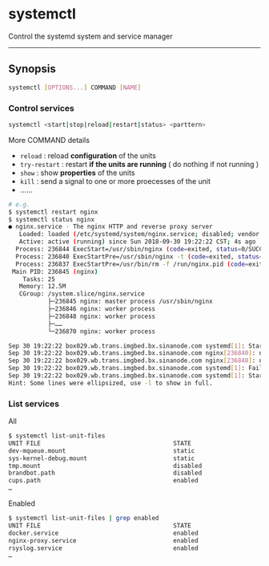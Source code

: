 # systemctl

Control the systemd system and service manager

---

## Synopsis

```bash
systemctl [OPTIONS...] COMMAND [NAME]
```

### Control services

```bash
systemctl <start|stop|reload|restart|status> <parttern>
```

More COMMAND details

- `reload` : reload **configuration** of the units
- `try-restart` : restart **if the units are running** ( do nothing if not running )
- `show` : show **properties** of the units
- `kill` : send a signal to one or more proecesses of the unit
- ……

```bash
# e.g.
$ systemctl restart nginx
$ systemctl status nginx
● nginx.service - The nginx HTTP and reverse proxy server
   Loaded: loaded (/etc/systemd/system/nginx.service; disabled; vendor preset: disabled)
   Active: active (running) since Sun 2018-09-30 19:22:22 CST; 4s ago
  Process: 236844 ExecStart=/usr/sbin/nginx (code=exited, status=0/SUCCESS)
  Process: 236840 ExecStartPre=/usr/sbin/nginx -t (code=exited, status=0/SUCCESS)
  Process: 236837 ExecStartPre=/usr/bin/rm -f /run/nginx.pid (code=exited, status=0/SUCCESS)
 Main PID: 236845 (nginx)
    Tasks: 25
   Memory: 12.5M
   CGroup: /system.slice/nginx.service
           ├─236845 nginx: master process /usr/sbin/nginx
           ├─236846 nginx: worker process
           ├─236848 nginx: worker process
           ├─……
           └─236870 nginx: worker process

Sep 30 19:22:22 box029.wb.trans.imgbed.bx.sinanode.com systemd[1]: Starting The nginx HTTP and reverse proxy server...
Sep 30 19:22:22 box029.wb.trans.imgbed.bx.sinanode.com nginx[236840]: nginx: the configuration file /etc/nginx/nginx.conf sy... ok
Sep 30 19:22:22 box029.wb.trans.imgbed.bx.sinanode.com nginx[236840]: nginx: configuration file /etc/nginx/nginx.conf test i...ful
Sep 30 19:22:22 box029.wb.trans.imgbed.bx.sinanode.com systemd[1]: Failed to read PID from file /run/nginx.pid: Invalid argument
Sep 30 19:22:22 box029.wb.trans.imgbed.bx.sinanode.com systemd[1]: Started The nginx HTTP and reverse proxy server.
Hint: Some lines were ellipsized, use -l to show in full.
```

### List services

All

```bash
$ systemctl list-unit-files
UNIT FILE                                     STATE
dev-mqueue.mount                              static
sys-kernel-debug.mount                        static
tmp.mount                                     disabled
brandbot.path                                 disabled
cups.path                                     enabled
…
```

Enabled

```bash
$ systemctl list-unit-files | grep enabled
UNIT FILE                                     STATE
docker.service                                enabled
nginx-proxy.service                           enabled
rsyslog.service                               enabled
…
```
